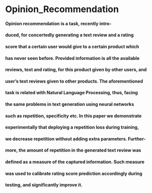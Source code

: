 # Opinion_Recommendation

#### Opinion recommendation is a task, recently intro-
#### duced, for concertedly generating a text review and a rating
#### score that a certain user would give to a certain product which
#### has never seen before. Provided information is all the available
#### reviews, text and rating, for this product given by other users, and
#### user’s text reviews given to other products. The aforementioned
#### task is related with Natural Language Processing, thus, facing
#### the same problems in text generation using neural networks
#### such as repetition, specificity etc. In this paper we demonstrate
#### experimentally that deploying a repetition loss during training,
#### we decrease repetition without adding extra parameters. Further-
#### more, the amount of repetition in the generated text review was
#### defined as a measure of the captured information. Such measure
#### was used to calibrate rating score prediction accordingly during
#### testing, and significantly improve it.
